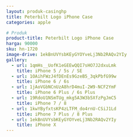 ```yaml
---
layout: produk-casinghp
title: Peterbilt Logo iPhone Case
categories: apple

# Produk
product-title: Peterbilt Logo iPhone Case
harga: 90000
sku: hn-1720
image-drive: 1ekBnUVYsbKEyGYOYveLj3Nb2RAQv2YIy
gallery:
  - url: 1qmHs__UofK1eGEEwQQI7sHO7J2dxuLmk
    title: iPhone 5 / 5s / SE
  - url: 1OAihFWzJ4fDEnEs9GzeB5_3qkPbfG99w
    title: iPhone 6 / 6s
  - url: 1jAoVGbNCnUzA8hrD4muI-2W9-NCF2YmF
    title: iPhone 6 Plus / 6s Plus
  - url: 19RdoU1NSmTUg_mkg5A3W3b5XfzPgJmC5
    title: iPhone 7 / 8
  - url: 1kwYByfxtsKP4zLTFM_do4rnU-CSiJ1Ld
    title: iPhone 7 Plus / 8 Plus
  - url: 1ekBnUVYsbKEyGYOYveLj3Nb2RAQv2YIy
    title: iPhone X
---
```

